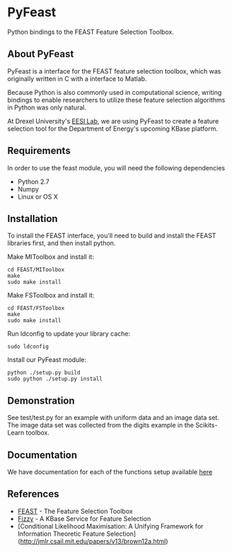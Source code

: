 # PyFeast
Python bindings to the FEAST Feature Selection Toolbox.

## About PyFeast
PyFeast is a interface for the FEAST feature selection toolbox, which was
originally written in C with a interface to Matlab.

Because Python is also commonly used in computational science, writing bindings 
to enable researchers to utilize these feature selection algorithms in Python 
was only natural.

At Drexel University's [EESI Lab](http://www.ece.drexel.edu/gailr/EESI/), we are using PyFeast to create a feature
selection tool for the Department of Energy's upcoming KBase platform.

## Requirements
In order to use the feast module, you will need the following dependencies

* Python 2.7
* Numpy
* Linux or OS X 

## Installation
To install the FEAST interface, you'll need to build and install the FEAST
libraries first, and then install python.

Make MIToolbox and install it:

    cd FEAST/MIToolbox
    make
    sudo make install

Make FSToolbox and install it:

    cd FEAST/FSToolbox
    make
    sudo make install

Run ldconfig to update your library cache:
    
    sudo ldconfig

Install our PyFeast module:

    python ./setup.py build
    sudo python ./setup.py install

## Demonstration
See test/test.py for an example with uniform data and an image
data set. The image data set was collected from the digits example in 
the Scikits-Learn toolbox.

## Documentation
We have documentation for each of the functions setup available [here](http://mutantturkey.github.com/PyFeast/feast-module.html)

## References
* [FEAST](http://www.cs.man.ac.uk/~gbrown/fstoolbox/) - The Feature Selection Toolbox  
* [Fizzy](http://www.kbase.us/developer-zone/api-documentation/fizzy-feature-selection-service/)  - A KBase Service for Feature Selection
* [Conditional Likelihood Maximisation: A Unifying Framework for Information Theoretic Feature Selection]
(http://jmlr.csail.mit.edu/papers/v13/brown12a.html) 

